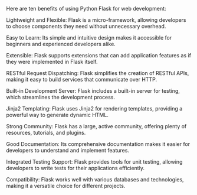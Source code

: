 
Here are ten benefits of using Python Flask for web development:

Lightweight and Flexible: Flask is a micro-framework, allowing developers to choose components they need without unnecessary overhead.

Easy to Learn: Its simple and intuitive design makes it accessible for beginners and experienced developers alike.

Extensible: Flask supports extensions that can add application features as if they were implemented in Flask itself.

RESTful Request Dispatching: Flask simplifies the creation of RESTful APIs, making it easy to build services that communicate over HTTP.

Built-in Development Server: Flask includes a built-in server for testing, which streamlines the development process.

Jinja2 Templating: Flask uses Jinja2 for rendering templates, providing a powerful way to generate dynamic HTML.

Strong Community: Flask has a large, active community, offering plenty of resources, tutorials, and plugins.

Good Documentation: Its comprehensive documentation makes it easier for developers to understand and implement features.

Integrated Testing Support: Flask provides tools for unit testing, allowing developers to write tests for their applications efficiently.

Compatibility: Flask works well with various databases and technologies, making it a versatile choice for different projects.
